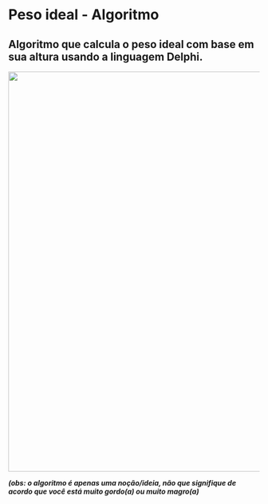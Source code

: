 # Peso ideal - Algoritmo

## Algoritmo que calcula o peso ideal com base em sua altura usando a linguagem Delphi.

<p align='center'>
<img src="https://user-images.githubusercontent.com/99850507/181866360-3762e187-611e-4c4c-b013-834bf9e22792.gif" width=800px>
</p>

***(obs: o algoritmo é apenas uma noção/ideia, não que signifique de acordo que você está muito gordo(a) ou muito magro(a)***


